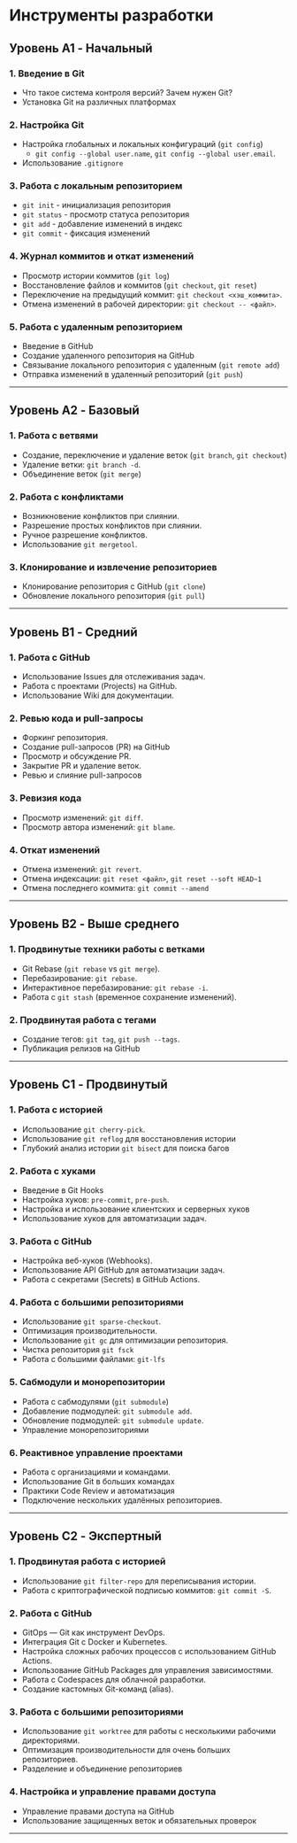 # **Инструменты разработки**

## **Уровень A1 - Начальный**

### **1. Введение в Git**

- Что такое система контроля версий? Зачем нужен Git?
- Установка Git на различных платформах

### **2. Настройка Git**

- Настройка глобальных и локальных конфигураций (`git config`)
  - `git config --global user.name`, `git config --global user.email`.
- Использование `.gitignore`

### **3. Работа с локальным репозиторием**

- `git init` - инициализация репозитория
- `git status` - просмотр статуса репозитория
- `git add` - добавление изменений в индекс
- `git commit` - фиксация изменений

### **4. Журнал коммитов и откат изменений**

- Просмотр истории коммитов (`git log`)
- Восстановление файлов и коммитов (`git checkout`, `git reset`)
- Переключение на предыдущий коммит: `git checkout <хэш_коммита>`.
- Отмена изменений в рабочей директории: `git checkout -- <файл>`.

### **5. Работа с удаленным репозиторием**

- Введение в GitHub
- Создание удаленного репозитория на GitHub
- Связывание локального репозитория с удаленным (`git remote add`)
- Отправка изменений в удаленный репозиторий (`git push`)

---

## **Уровень A2 - Базовый**

### **1. Работа с ветвями**

- Создание, переключение и удаление веток (`git branch`, `git checkout`)
- Удаление ветки: `git branch -d`.
- Объединение веток (`git merge`)

### **2. Работа с конфликтами**

- Возникновение конфликтов при слиянии.
- Разрешение простых конфликтов при слиянии.
- Ручное разрешение конфликтов.
- Использование `git mergetool`.

### **3. Клонирование и извлечение репозиториев**

- Клонирование репозитория с GitHub (`git clone`)
- Обновление локального репозитория (`git pull`)

---

## **Уровень B1 - Средний**

### **1. Работа с GitHub**

- Использование Issues для отслеживания задач.
- Работа с проектами (Projects) на GitHub.
- Использование Wiki для документации.

### **2. Ревью кода и pull-запросы**

- Форкинг репозитория.
- Создание pull-запросов (PR) на GitHub
- Просмотр и обсуждение PR.
- Закрытие PR и удаление веток.
- Ревью и слияние pull-запросов

### **3. Ревизия кода**

- Просмотр изменений: `git diff`.
- Просмотр автора изменений: `git blame`.

### **4. Откат изменений**

- Отмена изменений: `git revert`.
- Отмена индексации: `git reset <файл>`, `git reset --soft HEAD~1`
- Отмена последнего коммита: `git commit --amend`

---

## **Уровень B2 - Выше среднего**

### **1. Продвинутые техники работы с ветками**

- Git Rebase (`git rebase` vs `git merge`).
- Перебазирование: `git rebase`.
- Интерактивное перебазирование: `git rebase -i`.
- Работа с `git stash` (временное сохранение изменений).

### **2. Продвинутая работа с тегами**

- Создание тегов: `git tag`, `git push --tags`.
- Публикация релизов на GitHub

---

## **Уровень C1 - Продвинутый**

### **1. Работа с историей**

- Использование `git cherry-pick`.
- Использование `git reflog` для восстановления истории
- Глубокий анализ истории `git bisect` для поиска багов

### **2. Работа с хуками**

- Введение в Git Hooks
- Настройка хуков: `pre-commit`, `pre-push`.
- Настройка и использование клиентских и серверных хуков
- Использование хуков для автоматизации задач.

### **3. Работа с GitHub**

- Настройка веб-хуков (Webhooks).
- Использование API GitHub для автоматизации задач.
- Работа с секретами (Secrets) в GitHub Actions.

### **4. Работа с большими репозиториями**

- Использование `git sparse-checkout`.
- Оптимизация производительности.
- Использование `git gc` для оптимизации репозитория.
- Чистка репозитория `git fsck`
- Работа с большими файлами: `git-lfs`

### **5. Сабмодули и монорепозитории**

- Работа с сабмодулями (`git submodule`)
- Добавление подмодулей: `git submodule add`.
- Обновление подмодулей: `git submodule update`.
- Управление монорепозиториями

### **6. Реактивное управление проектами**

- Работа с организациями и командами.
- Использование Git в больших командах
- Практики Code Review и автоматизация
- Подключение нескольких удалённых репозиториев.

---

## **Уровень C2 - Экспертный**

### **1. Продвинутая работа с историей**

- Использование `git filter-repo` для переписывания истории.
- Работа с криптографической подписью коммитов: `git commit -S`.

### **2. Работа с GitHub**

- GitOps — Git как инструмент DevOps.
- Интеграция Git с Docker и Kubernetes.
- Настройка сложных рабочих процессов с использованием GitHub Actions.
- Использование GitHub Packages для управления зависимостями.
- Работа с Codespaces для облачной разработки.
- Создание кастомных Git-команд (alias).

### **3. Работа с большими репозиториями**

- Использование `git worktree` для работы с несколькими рабочими директориями.
- Оптимизация производительности для очень больших репозиториев.
- Разделение и объединение репозиториев

### **4. Настройка и управление правами доступа**

- Управление правами доступа на GitHub
- Использование защищенных веток и обязательных проверок

---
